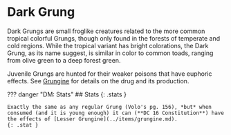# Dark Grung

Dark Grungs are small froglike creatures related to the more common tropical colorful Grungs, though only found in the forests of temperate and cold regions. While the tropical variant has bright colorations, the Dark Grung, as its name suggest, is similar in color to common toads, ranging from olive green to a deep forest green.

Juvenile Grungs are hunted for their weaker poisons that have euphoric effects. See [Grungine](../items/grungine.md) for details on the drug and its production.

??? danger "DM: Stats"
    ## Stats {: .stats }

    Exactly the same as any regular Grung (Volo's pg. 156), *but* when consumed (and it is young enough) it can (**DC 16 Constitution**) have the effects of [Lesser Grungine](../items/grungine.md).
    {: .stat }
